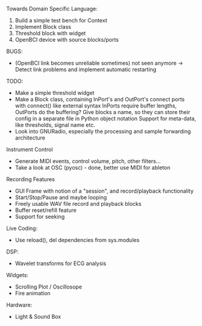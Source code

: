Towards Domain Specific Language:

1) Build a simple test bench for Context
2) Implement Block class
3) Threshold block with widget
4) OpenBCI device with source blocks/ports



BUGS:
* (OpenBCI link becomes unreliable sometimes) not seen anymore -> Detect link problems and implement automatic restarting

TODO:
* Make a simple threshold widget
* Make a Block class, containing InPort's and OutPort's
	connect ports with connect() like external syntax
	InPorts require buffer lengths, OutPorts do the buffering?
	Give blocks a name, so they can store their config in a separate file in Python object notation
	Support for meta-data, like thresholds, signal name etc.
* Look into GNURadio, especially the processing and sample forwarding architecture


Instrument Control
* Generate MIDI events, control volume, pitch, other filters...
* Take a look at OSC (pyosc) - done, better use MIDI for ableton


Recording Features
* GUI Frame with notion of a "session", and record/playback functionality
* Start/Stop/Pause and maybe looping
* Freely usable WAV file record and playback blocks
* Buffer reset/refill feature
* Support for seeking

Live Coding:
* Use reload(), del dependencies from sys.modules

DSP:
* Wavelet transforms for ECG analysis

Widgets:
* Scrolling Plot / Oscillosope
* Fire animation

Hardware:
* Light & Sound Box




